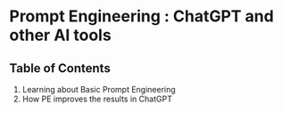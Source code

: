 # Prompt Engineering : ChatGPT and other AI tools

## Table of Contents

1. Learning about Basic Prompt Engineering
2. How PE improves the results in ChatGPT 

